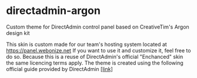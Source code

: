 # directadmin-argon
Custom theme for DirectAdmin control panel based on CreativeTim's Argon design kit

This skin is custom made for our team's hosting system located at https://panel.webonize.net
If you want to use it and customize it, feel free to do so.
Because this is a reuse of DirectAdmin's official "Enchanced" skin the same licencing terms apply.
The theme is created using the following official guide provided by DirectAdmin [[link]](https://www.directadmin.com/skins.php)
